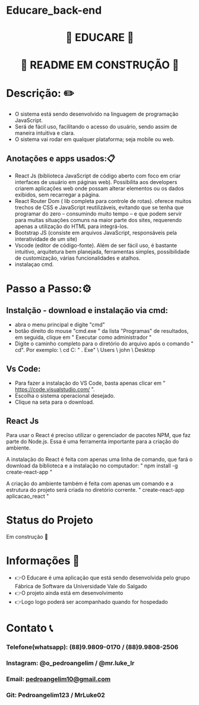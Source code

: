 # Educare_back-end

<h1 align="center"> 🚀 EDUCARE 🚀 </h1>


## <h1 align="center"> 🚧 README EM CONSTRUÇÃO 🚧 </h1>

 


# Descrição: ✏️
- O sistema está sendo desenvolvido na linguagem de programação JavaScript. 
- Será de fácil uso, facilitando o acesso do usuário, sendo assim de maneira intuitiva e clara.
- O sistema vai rodar em qualquer plataforma; seja mobile ou web.




## Anotações e apps usados:📋

- React Js (biblioteca JavaScript de código aberto com foco em criar interfaces de usuário em páginas web). Possibilita aos developers criarem aplicações web onde possam alterar elementos ou os dados exibidos, sem recarregar a página.
- React Router Dom ( lib completa para controle de rotas). oferece muitos trechos de CSS e JavaScript reutilizáveis, evitando que se tenha que programar do zero – consumindo muito tempo – e que podem servir para muitas situações comuns na maior parte dos sites, requerendo apenas a utilização do HTML para integrá-los.
- Bootstrap JS (consiste em arquivos JavaScript, responsáveis pela interatividade de um site)
- Vscode (editor de código-fonte). Além de ser fácil uso, é bastante intuitivo, arquitetura bem planejada, ferramentas simples, possibilidade de customização, várias funcionalidades e atalhos.
- instalaçao cmd.

# Passo a Passo:⚙️
## Instalção - download e instalação via cmd:
- abra o menu principal e digite "cmd"
- botão direito do mouse "cmd.exe " da lista "Programas" de resultados, em seguida, clique em " Executar como administrador "
- Digite o caminho completo para o diretório do arquivo após o comando " cd". Por exemplo: \\ cd C: " . Exe" \\ Users \\ john \\ Desktop

## Vs Code:
- Para fazer a instalação do VS Code, basta apenas clicar em " https://code.visualstudio.com/ ".
- Escolha o sistema operacional desejado.
- Clique na seta para o download.

## React Js
Para usar o React é preciso utilizar o gerenciador de pacotes NPM, que faz parte do Node.js. Essa é uma ferramenta importante para a criação do ambiente.

A instalação do React é feita com apenas uma linha de comando, que fará o download da biblioteca e a instalação no computador:
" npm install -g create-react-app "

A criação do ambiente também é feita com apenas um comando e a estrutura do projeto será criada no diretório corrente.
" create-react-app aplicacao_react "


# Status do Projeto 
Em construção 🚧


# Informações 💬

- 👉O Educare é uma aplicação que está sendo desenvolvida pelo grupo Fábrica de Software da Universidade Vale do Salgado
- 👉O projeto ainda está em desenvolvimento
- 👉Logo logo poderá ser acompanhado quando for hospedado




# Contato 📞
### Telefone(whatsapp): (88)9.9809-0170 / (88)9.9808-2506
### Instagram:   @o_pedroangelim  /  @mr.luke_lr
### Email: pedroangelim10@gmail.com 
### Git: Pedroangelim123 / MrLuke02 
